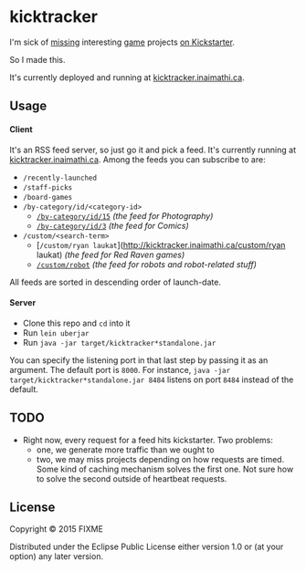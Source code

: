 # kicktracker

I'm sick of [missing](https://www.kickstarter.com/projects/maydaygames/viceroy-fantasy-pyramid-card-board-game-1-4-player?ref=nav_search) interesting [game](https://www.kickstarter.com/projects/dicehateme/big-games-for-small-pockets-dice-hate-mes-54-card?ref=nav_search) projects [on Kickstarter](https://www.kickstarter.com/projects/fowers/paperback-a-novel-deckbuilding-game/description).

So I made this.

It's currently deployed and running at [kicktracker.inaimathi.ca](http://kicktracker.inaimathi.ca).

## Usage

#### Client

It's an RSS feed server, so just go it and pick a feed. It's currently running at [kicktracker.inaimathi.ca](http://kicktracker.inaimathi.ca). Among the feeds you can subscribe to are:

- `/recently-launched`
- `/staff-picks`
- `/board-games`
- `/by-category/id/<category-id>`
	- [`/by-category/id/15`](http://kicktracker.inaimathi.ca/by-category/id/15) *(the feed for Photography)*
	- [`/by-category/id/3`](http://kicktracker.inaimathi.ca/by-category/id/3) *(the feed for Comics)*
- `/custom/<search-term>`
	- [`/custom/ryan laukat`](http://kicktracker.inaimathi.ca/custom/ryan laukat) *(the feed for Red Raven games)*
	- [`/custom/robot`](http://kicktracker.inaimathi.ca/custom/robot) *(the feed for robots and robot-related stuff)*

All feeds are sorted in descending order of launch-date.

#### Server

- Clone this repo and `cd` into it
- Run `lein uberjar`
- Run `java -jar target/kicktracker*standalone.jar`

You can specify the listening port in that last step by passing it as an argument. The default port is `8000`. For instance, `java -jar target/kicktracker*standalone.jar 8484` listens on port `8484` instead of the default.

## TODO

- Right now, every request for a feed hits kickstarter. Two problems:
	- one, we generate more traffic than we ought to
	- two, we may miss projects depending on how requests are timed.
	Some kind of caching mechanism solves the first one. Not sure how to solve the second outside of heartbeat requests.

## License

Copyright © 2015 FIXME

Distributed under the Eclipse Public License either version 1.0 or (at
your option) any later version.
